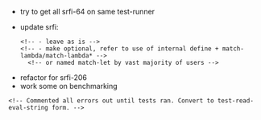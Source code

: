<!-- - check not-working **fixed** -->
- try to get all srfi-64 on same test-runner
<!-- - Gerbil and Cyclone record methods -->
 <!-- - try to integrate chez into testing framework **fixed** -->
- update srfi:
   <!-- - (pat1 ... patN patN+1 ooo \[patN+2 ...]) **fixed** -->
   <!-- - ?nested quasiquotes? **nothing to be done** -->
   <!-- - specify srfi-206 for exporting patterns **re-fixed** -->
   <!-- - clarify tail context **fixed** (not sure what there is to clarify re: -->
   <!-- call/cc, side-effects **fixed** , and exceptions **fixed**, but those are likely -->
   <!-- next issues to come up) -->
   <!-- - add unquote and unquote-splicing to forbidden patvars **fixed** -->
   <!-- - specify that (match 1 ((and odd? (? odd? odd?)) odd?)) will not work or -->
   <!-- for that matter (match '(1 2 3 4) ((and car (= car car)) car)) \[although this -->
   <!-- second case makes even less sense  since ^    and  ^ would match to '(1 2 3 4) -->
   <!-- and 1, respectively.] **fixed** added info and examples about patvars in -->
   <!-- fields and predicates. -->
   <!-- - figure out how to handle match-letrec/match-letrec\* in specification -->
      <!-- - leave as is -->
      <!-- - make optional, refer to use of internal define + match-lambda/match-lambda* -->
        <!-- or named match-let by vast majority of users -->
   <!-- - srfi should give implementors more guidance **fixed** -->
   <!-- - find and show example of match with failure -does this figure into call/cc (escape continuations,etc?)? **fixed** -->
   <!-- - flesh out: -->
   <!-- - or patterns **fixed** -->
   <!-- - not patterns **fixed** -->
   <!-- - ellipses **fixed** -->
- refactor for srfi-206
- work some on benchmarking
<!-- - make srfi-test.scm in srfi/test containing all example code. -->
<!-- - run #f branches of srfi-test using (util match) and record-less implementation -->
  <!-- - test skip isn't enough to stop erroneous conditions from giving an error. -->
    <!-- Commented all errors out until tests ran. Convert to test-read-eval-string form. -->
<!-- - close out threads move to maybe, answered, or no-answer, depending on how handled -->
   <!-- - milestone handle files that start with 1 -->
   <!-- - milestone handle files that start with 2 -->
   <!-- - milestone handle files that start with 3 -->
   <!-- - milestone handle files that start with 4 -->
   <!-- - milestone handle files that start with 5 -->
   <!-- - milestone handle files that start with 6 -->
   <!-- - milestone handle files that start with 7 -->
   <!-- - milestone handle files that start with 8 -->
   <!-- - milestone handle files that start with 9 -->
